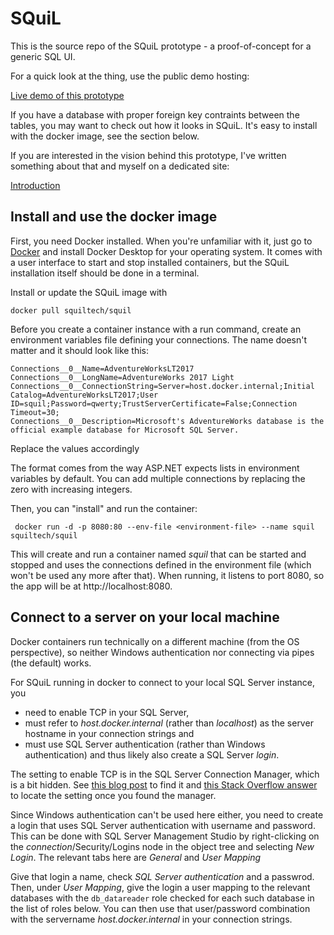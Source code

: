# SQuiL

This is the source repo of the SQuiL prototype - a proof-of-concept for a generic SQL UI.

For a quick look at the thing, use the public demo hosting:

[Live demo of this prototype](https://squil.azurewebsites.net)

If you have a database with proper foreign key contraints between the tables, you may want
to check out how it looks in SQuiL. It's easy to install with the docker image, see the
section below.

If you are interested in the vision behind this prototype, I've written something about
that and myself on a dedicated site:

[Introduction](https://squil.net)

<!-- [![Build Status](https://dev.azure.com/bliptech/Squil/_apis/build/status/jtheisen.squil?branchName=master)](https://dev.azure.com/bliptech/Squil/_build/latest?definitionId=14&branchName=master) -->

## Install and use the docker image

First, you need Docker installed. When you're unfamiliar with it, just go to
[Docker](https://www.docker.com/get-started) and install Docker Desktop for your
operating system. It comes with a user interface to start and stop installed
containers, but the SQuiL installation itself should be done in a terminal.

Install or update the SQuiL image with

    docker pull squiltech/squil

Before you create a container instance with a run command, create an environment variables
file defining your connections. The name doesn't matter and it should look like this:

    Connections__0__Name=AdventureWorksLT2017
    Connections__0__LongName=AdventureWorks 2017 Light
    Connections__0__ConnectionString=Server=host.docker.internal;Initial Catalog=AdventureWorksLT2017;User ID=squil;Password=qwerty;TrustServerCertificate=False;Connection Timeout=30;
    Connections__0__Description=Microsoft's AdventureWorks database is the official example database for Microsoft SQL Server.

Replace the values accordingly

The format comes from the way ASP.NET expects lists in environment variables by default.
You can add multiple connections by replacing the zero with increasing integers.

Then, you can "install" and run the container:

     docker run -d -p 8080:80 --env-file <environment-file> --name squil squiltech/squil

This will create and run a container named *squil* that can be started and stopped and uses
the connections defined in the environment file (which won't be used any more after that).
When running, it listens to port 8080, so the app will be at http://localhost:8080.

## Connect to a server on your local machine

Docker containers run technically on a different machine (from the OS perspective), so neither Windows authentication nor connecting via pipes (the default) works.

For SQuiL running in docker to connect to your local SQL Server instance, you

- need to enable TCP in your SQL Server,
- must refer to *host.docker.internal* (rather than *localhost*) as the server hostname in your connection strings and
- must use SQL Server authentication (rather than Windows authentication) and thus likely also create a SQL Server *login*.

The setting to enable TCP is in the SQL Server Connection Manager, which is a bit hidden. See
[this blog post](https://www.mytecbits.com/microsoft/sql-server/where-is-sql-server-configuration-manager)
to find it and
[this Stack Overflow answer](<https://stackoverflow.com/a/50170217/870815>)
to locate the setting once you found the manager.

Since Windows authentication can't be used here either, you need to create a login that uses
SQL Server authentication with username and password. This can be done with SQL Server Management Studio
by right-clicking on the *connection*/Security/Logins node in the object tree and selecting *New Login*. The relevant tabs here are *General* and *User Mapping*

Give that login a name, check *SQL Server authentication* and a passwrod. Then, under *User Mapping*, give the login a user mapping to the relevant databases with the `db_datareader` role checked for each such database in the list of roles below. You can then use that user/password combination with the servername *host.docker.internal* in your connection strings.
